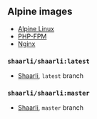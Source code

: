 ## Alpine images
- [Alpine Linux](https://www.alpinelinux.org/)
- [PHP-FPM](http://php-fpm.org/)
- [Nginx](http://nginx.org/)

### `shaarli/shaarli:latest`
- [Shaarli](https://github.com/shaarli/Shaarli), `latest` branch

### `shaarli/shaarli:master`
- [Shaarli](https://github.com/shaarli/Shaarli), `master` branch
